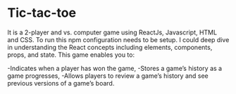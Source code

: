 # Tic-tac-toe

It is a 2-player and vs. computer game using ReactJs, Javascript, HTML and CSS. To run this npm configuration needs to be setup. 
I could deep dive in understanding the React concepts including elements, components, props, and state.
This game enables you to:

-Indicates when a player has won the game,
-Stores a game’s history as a game progresses,
-Allows players to review a game’s history and see previous versions of a game’s board.
